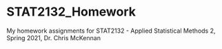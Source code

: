 # STAT2132_Homework
My homework assignments for STAT2132 - Applied Statistical Methods 2, Spring 2021, Dr. Chris McKennan
